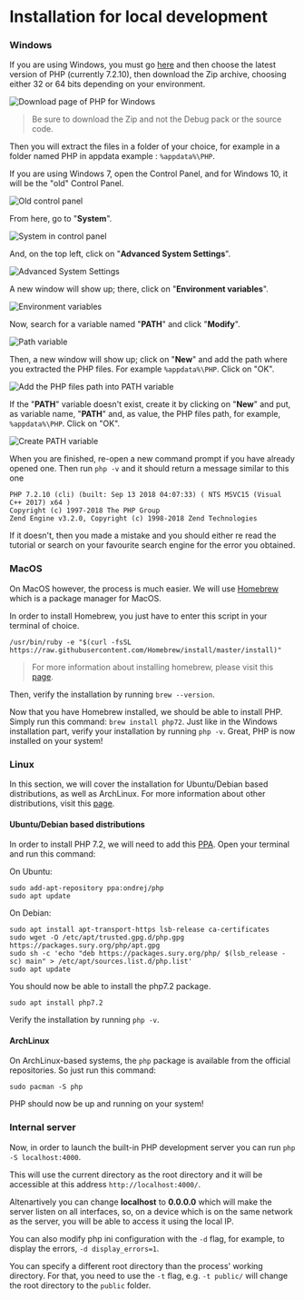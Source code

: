 # Installation for local development

### Windows

If you are using Windows, you must go [here](https://windows.php.net/download/) and then choose the latest version of PHP (currently 7.2.10), then download the Zip archive, choosing either 32 or 64 bits depending on your environment.

![Download page of PHP for Windows](/images/php-windows-download-page.png)
> Be sure to download the Zip and not the Debug pack or the source code.

Then you will extract the files in a folder of your choice, for example in a folder named PHP in appdata example : `%appdata%\PHP`.

If you are using Windows 7, open the Control Panel, and for Windows 10, it will be the "old" Control Panel.

![Old control panel](/images/w10-old-control-panel.png)

From here, go to "**System**".

![System in control panel](/images/system-in-control-panel.png)

And, on the top left, click on "**Advanced System Settings**".

![Advanced System Settings](/images/advanced-system-settings.png)

A new window will show up; there, click on "**Environment variables**".

![Environment variables](/images/environment-variables.png)

Now, search for a variable named "**PATH**" and click "**Modify**".

![Path variable](/images/path-variable.png)

Then, a new window will show up; click on "**New**" and add the path where you extracted the PHP files. For example `%appdata%\PHP`. Click on "OK".

![Add the PHP files path into PATH variable](/images/add-php-files-path.png)

If the "**PATH**" variable doesn't exist, create it by clicking on "**New**" and put, as variable name, "**PATH**" and, as value, the PHP files path, for example, `%appdata%\PHP`. Click on "OK".

![Create PATH variable](/images/create-path-variable.png)

When you are finished, re-open a new command prompt if you have already opened one. Then run `php -v` and it should return a message similar to this one

```
PHP 7.2.10 (cli) (built: Sep 13 2018 04:07:33) ( NTS MSVC15 (Visual C++ 2017) x64 )
Copyright (c) 1997-2018 The PHP Group
Zend Engine v3.2.0, Copyright (c) 1998-2018 Zend Technologies
```

If it doesn't, then you made a mistake and you should either re read the tutorial or search on your favourite search engine for the error you obtained.

### MacOS

On MacOS however, the process is much easier. We will use [Homebrew](https://brew.sh/) which is a package manager for MacOS.

In order to install Homebrew, you just have to enter this script in your terminal of choice.

```
/usr/bin/ruby -e "$(curl -fsSL https://raw.githubusercontent.com/Homebrew/install/master/install)"
```

> For more information about installing homebrew, please visit this [page](https://docs.brew.sh/Installation).

Then, verify the installation by running `brew --version`.

Now that you have Homebrew installed, we should be able to install PHP. Simply run this command: `brew install php72`. Just like in the Windows installation part, verify your installation by running `php -v`. Great, PHP is now installed on your system!

### Linux

In this section, we will cover the installation for Ubuntu/Debian based distributions, as well as ArchLinux. For more information about other distributions, visit this [page](https://secure.php.net/manual/en/install.unix.php).

#### Ubuntu/Debian based distributions

In order to install PHP 7.2, we will need to add this [PPA](https://launchpad.net/~ondrej/+archive/ubuntu/php). Open your terminal and run this command:

On Ubuntu:

```
sudo add-apt-repository ppa:ondrej/php
sudo apt update
```

On Debian:

```
sudo apt install apt-transport-https lsb-release ca-certificates
sudo wget -O /etc/apt/trusted.gpg.d/php.gpg https://packages.sury.org/php/apt.gpg
sudo sh -c 'echo "deb https://packages.sury.org/php/ $(lsb_release -sc) main" > /etc/apt/sources.list.d/php.list'
sudo apt update
```

You should now be able to install the php7.2 package.

```
sudo apt install php7.2
```

Verify the installation by running `php -v`.

#### ArchLinux

On ArchLinux-based systems, the `php` package is available from the official repositories. So just run this command:

```
sudo pacman -S php
```

PHP should now be up and running on your system!

### Internal server

Now, in order to launch the built-in PHP development server you can run `php -S localhost:4000`.

This will use the current directory as the root directory and it will be accessible at this address `http://localhost:4000/`.

Altenartively you can change **localhost** to **0.0.0.0** which will make the server listen on all interfaces, so, on a device which is on the same network as the server, you will be able to access it using the local IP.

You can also modify php ini configuration with the `-d` flag, for example, to display the errors, `-d display_errors=1`.

You can specify a different root directory than the process' working directory.
For that, you need to use the `-t` flag, e.g. `-t public/` will change the root directory to the `public` folder.
